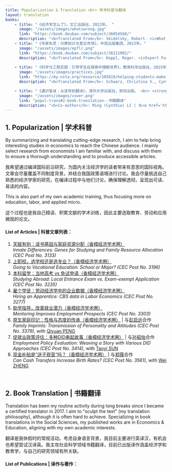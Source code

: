```yaml
---
title: Popularization & Translation <br> 学术科普与翻译
layout: translation
books:
    - title: "《经济学怎么了》，文汇出版社，2022年。 "
      image: "/assets/images/whatswrong.jpg"
      link: "https://book.douban.com/subject/36054568/"
      description: "<b>Translated From</b>: Skidelsky, Robert. <i>What’s Wrong with Economics?</i>. Yale University Press, 2020."
    - title: "《专家失灵：付费知识与意见市场》，中信出版集团，2023年。"
      image: "/assets/images/epflr.png"
      link: "https://book.douban.com/subject/36211902/"
      description: "<b>Translated From</b>: Koppl, Roger. <i>Expert Failure</i>. Cambridge University Press, 2018. <br> <b>Co-translator</b>: Haochi CHEN | 与陈浩驰合译"
      
    - title: "《科学与工程实践：引导学生在探索中理解世界》，教育科学出版社，2025年。"
      image: "/assets/images/practices.jpg"
      link: "https://my.nsta.org/resource/105619/helping-students-make-sense-of-the-world-using-next-generation-science-and-engine"
      description: "<b>Translated From</b>: Schwarz, Christina V., Cynthia Passmore, and Brian J. Reiser. <i>Helping Students Make Sense of the World Using Next Generation Science and Engineering Practices</i>. NSTA Press, 2017. "

    - title: "《通识笔译：从读写到翻译》，清华大学出版社，即将出版。 <br> <strong style='font-weight: normal'><i>Translation Basics: Reading, Writing & Translation</i>, Tsinghua Univeisty Press, Forthcoming</strong>"
      image: "/assets/images/cover.png"
      link: "popul-trans#2-book-translation--书籍翻译"
      description: "<b>Co-author</b>: Ming (Cynthia) LI | 与<a href='https://sfl.szu.edu.cn/info/1232/4264.htm' style='color: inherit; font-weight: normal; text-decoration:underline !important' target='_blank'>李明</a>合著 <br> <b>Description</b>: Our book offers an introduction to translation for Chinese-English proficient professionals outside translation-related fields, helping them develop essential translation skills while integrating their expertise.  "
---
```



## 1. Popularization | 学术科普

By summarizing and translating cutting-edge research, I aim to help bring interesting studies in economics to reach the Chinese audience. I mainly select research from economists I am familiar with, and discuss with them to ensure a thorough understanding and to produce accessible articles.

我希望通过编译国际前沿研究，为国内关注经济学的读者带来有意思的国际视角。文章会尽量覆盖不同制度背景，并结合我国政策语境进行讨论。我会尽量挑选自己熟悉的经济学家的研究，在编译过程中与他们讨论，确保理解透彻，呈现出可读、易读的内容。

This is also part of my own academic training, thus focusing more on education, labor, and applied micro. 

这个过程也是我自己精读、积累文献的学术训练，因此主要选取教育、劳动和应用微观的论文。 

#### <b>List of Articles \| 科普文章列表：</b>
1. [天赋有别：读书基因与家庭资源分配（香樟经济学术圈）](https://mp.weixin.qq.com/s/ijOw-ZXSsPvzTyYE0YKSKg) 
<br><i> Innate Differences: Genes for Studying and Family Resource Allocation (CEC Post No. 3133) </i>
2. [上职校，选学校还是选专业？（香樟经济学术圈）](https://mp.weixin.qq.com/s/h49tsNgWx3D3M2D4P-f3Tg)
<br><i>Going to Vocational Education: School or Major? (CEC Post No. 3196)</i>
3. [本科留学：当地高考 vs 免试申请（香樟经济学术圈）](https://mp.weixin.qq.com/s/jbRhG3iHdpJMh2ftdR-f6w)
<br><i>Studying Abroad: Local Entrance Exam vs. Exam-exempt Application (CEC Post No. 3235)</i>
4. [雇个学徒：劳动经济学中的企业数据（香樟经济学术圈）](https://mp.weixin.qq.com/s/gvMxtWonaFHP-xiG64k24w)
<br><i>Hiring an Apprentice: CBS data in Labor Economics (CEC Post No. 3277)</i>
5. [助学指导，改善就业潜力（香樟经济学术圈）](https://mp.weixin.qq.com/s/er2eT2C1MnSo19s3U5TsgQ)
<br><i>Mentoring Improves Employment Prospects (CEC Post No. 3303)</i>
6. [原生家庭印记：性格与态度的传承（香樟经济学术圈）](https://mp.weixin.qq.com/s/SjekZiUjBFkP2RirqAqvkw) | 与<a href='https://www.sv.uio.no/psi/english/people/academic/qiyuanp/index.html' style='color: inherit; font-weight: normal; text-decoration: underline !important;' target='_blank'>彭启远</a>合作
<br><i>Family Imprints: Transmission of Personality and Attitudes (CEC Post No. 3379)</i>, with <a href='https://www.sv.uio.no/psi/english/people/academic/qiyuanp/index.html' style='color: inherit; font-weight: normal; text-decoration: underline !important;' target='_blank'>Qiyuan PENG</a>
7. [促就业政策评估：多种DID串起故事（香樟经济学术圈）](https://mp.weixin.qq.com/s/P5G8q01H2JlTV-gznVwWjw) | 与<a href='https://www.linkedin.com/in/taoyi-sun/' style='color: inherit; font-weight: normal; text-decoration: underline !important;' target='_blank'>孙韬怡</a>合作
<br><i>Employment Policy Evaluation: Weaving a Story with Various DID Approaches (CEC Post No. 3414)</i>, with <a href='https://www.linkedin.com/in/taoyi-sun/' style='color: inherit; font-weight: normal; text-decoration: underline !important;' target='_blank'>Taoyi SUN</a>
8. [现金补贴是“送子观音”吗？（香樟经济学术圈）](https://mp.weixin.qq.com/s/Ku-oCQ0BSF4d4mkbbiRLmA) | 与<a href='https://weizhengecon.wixsite.com/website' style='color: inherit; font-weight: normal; text-decoration: underline !important;' target='_blank'>郑薇</a>合作
<br><i>Can Cash Transfers Increase Birth Rates? (CEC Post No. 3561)</i>, with <a href='https://weizhengecon.wixsite.com/website' style='color: inherit; font-weight: normal; text-decoration: underline !important;' target='_blank'>Wei ZHENG</a>
<br>

## 2. Book Translation | 书籍翻译

Translation has been my routine activity during long breaks since I became a certified translator in 2017. I aim to "sculpt the text" (my translation philosophy), although it is often hard to achieve. Specializing in book translations in the Social Sciences, my published works are in Economics & Education, aligning with my own academic interests.

翻译是我休假时的常规活动。考虑自身语言背景，我目前主要进行英译汉，有机会也希望尝试汉译英。我主攻社会科学领域书籍翻译，目前已出版译作涵盖经济学和教育学，与自己的研究领域有所关联。

#### <b>List of Publications \| 译作与著作：</b>

